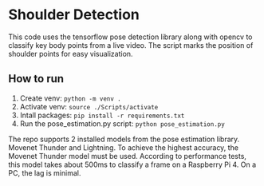 # Shoulder Detection
This code uses the tensorflow pose detection library along with opencv to classify key body points from a live video. The script marks the position of shoulder points for easy visualization.

## How to run
1. Create venv:  `python -m venv .`
2. Activate venv: `source ./Scripts/activate`
4. Intall packages: `pip install -r requirements.txt`
5. Run the pose_estimation.py script: `python pose_estimation.py`

The repo supports 2 installed models from the pose estimation library. Movenet Thunder and Lightning. To achieve the highest accuracy, the Movenet Thunder model must be used. According to performance tests, this model takes about 500ms to classify a frame on a Raspberry Pi 4. On a PC, the lag is minimal.
